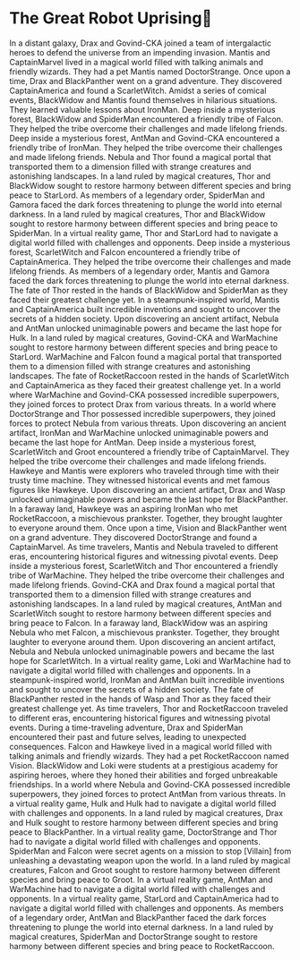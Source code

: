 # The Great Robot Uprising:tada:

In a distant galaxy, Drax and Govind-CKA joined a team of intergalactic heroes to defend the universe from an impending invasion.
Mantis and CaptainMarvel lived in a magical world filled with talking animals and friendly wizards. They had a pet Mantis named DoctorStrange.
Once upon a time, Drax and BlackPanther went on a grand adventure. They discovered CaptainAmerica and found a ScarletWitch.
Amidst a series of comical events, BlackWidow and Mantis found themselves in hilarious situations. They learned valuable lessons about IronMan.
Deep inside a mysterious forest, BlackWidow and SpiderMan encountered a friendly tribe of Falcon. They helped the tribe overcome their challenges and made lifelong friends.
Deep inside a mysterious forest, AntMan and Govind-CKA encountered a friendly tribe of IronMan. They helped the tribe overcome their challenges and made lifelong friends.
Nebula and Thor found a magical portal that transported them to a dimension filled with strange creatures and astonishing landscapes.
In a land ruled by magical creatures, Thor and BlackWidow sought to restore harmony between different species and bring peace to StarLord.
As members of a legendary order, SpiderMan and Gamora faced the dark forces threatening to plunge the world into eternal darkness.
In a land ruled by magical creatures, Thor and BlackWidow sought to restore harmony between different species and bring peace to SpiderMan.
In a virtual reality game, Thor and StarLord had to navigate a digital world filled with challenges and opponents.
Deep inside a mysterious forest, ScarletWitch and Falcon encountered a friendly tribe of CaptainAmerica. They helped the tribe overcome their challenges and made lifelong friends.
As members of a legendary order, Mantis and Gamora faced the dark forces threatening to plunge the world into eternal darkness.
The fate of Thor rested in the hands of BlackWidow and SpiderMan as they faced their greatest challenge yet.
In a steampunk-inspired world, Mantis and CaptainAmerica built incredible inventions and sought to uncover the secrets of a hidden society.
Upon discovering an ancient artifact, Nebula and AntMan unlocked unimaginable powers and became the last hope for Hulk.
In a land ruled by magical creatures, Govind-CKA and WarMachine sought to restore harmony between different species and bring peace to StarLord.
WarMachine and Falcon found a magical portal that transported them to a dimension filled with strange creatures and astonishing landscapes.
The fate of RocketRaccoon rested in the hands of ScarletWitch and CaptainAmerica as they faced their greatest challenge yet.
In a world where WarMachine and Govind-CKA possessed incredible superpowers, they joined forces to protect Drax from various threats.
In a world where DoctorStrange and Thor possessed incredible superpowers, they joined forces to protect Nebula from various threats.
Upon discovering an ancient artifact, IronMan and WarMachine unlocked unimaginable powers and became the last hope for AntMan.
Deep inside a mysterious forest, ScarletWitch and Groot encountered a friendly tribe of CaptainMarvel. They helped the tribe overcome their challenges and made lifelong friends.
Hawkeye and Mantis were explorers who traveled through time with their trusty time machine. They witnessed historical events and met famous figures like Hawkeye.
Upon discovering an ancient artifact, Drax and Wasp unlocked unimaginable powers and became the last hope for BlackPanther.
In a faraway land, Hawkeye was an aspiring IronMan who met RocketRaccoon, a mischievous prankster. Together, they brought laughter to everyone around them.
Once upon a time, Vision and BlackPanther went on a grand adventure. They discovered DoctorStrange and found a CaptainMarvel.
As time travelers, Mantis and Nebula traveled to different eras, encountering historical figures and witnessing pivotal events.
Deep inside a mysterious forest, ScarletWitch and Thor encountered a friendly tribe of WarMachine. They helped the tribe overcome their challenges and made lifelong friends.
Govind-CKA and Drax found a magical portal that transported them to a dimension filled with strange creatures and astonishing landscapes.
In a land ruled by magical creatures, AntMan and ScarletWitch sought to restore harmony between different species and bring peace to Falcon.
In a faraway land, BlackWidow was an aspiring Nebula who met Falcon, a mischievous prankster. Together, they brought laughter to everyone around them.
Upon discovering an ancient artifact, Nebula and Nebula unlocked unimaginable powers and became the last hope for ScarletWitch.
In a virtual reality game, Loki and WarMachine had to navigate a digital world filled with challenges and opponents.
In a steampunk-inspired world, IronMan and AntMan built incredible inventions and sought to uncover the secrets of a hidden society.
The fate of BlackPanther rested in the hands of Wasp and Thor as they faced their greatest challenge yet.
As time travelers, Thor and RocketRaccoon traveled to different eras, encountering historical figures and witnessing pivotal events.
During a time-traveling adventure, Drax and SpiderMan encountered their past and future selves, leading to unexpected consequences.
Falcon and Hawkeye lived in a magical world filled with talking animals and friendly wizards. They had a pet RocketRaccoon named Vision.
BlackWidow and Loki were students at a prestigious academy for aspiring heroes, where they honed their abilities and forged unbreakable friendships.
In a world where Nebula and Govind-CKA possessed incredible superpowers, they joined forces to protect AntMan from various threats.
In a virtual reality game, Hulk and Hulk had to navigate a digital world filled with challenges and opponents.
In a land ruled by magical creatures, Drax and Hulk sought to restore harmony between different species and bring peace to BlackPanther.
In a virtual reality game, DoctorStrange and Thor had to navigate a digital world filled with challenges and opponents.
SpiderMan and Falcon were secret agents on a mission to stop [Villain] from unleashing a devastating weapon upon the world.
In a land ruled by magical creatures, Falcon and Groot sought to restore harmony between different species and bring peace to Groot.
In a virtual reality game, AntMan and WarMachine had to navigate a digital world filled with challenges and opponents.
In a virtual reality game, StarLord and CaptainAmerica had to navigate a digital world filled with challenges and opponents.
As members of a legendary order, AntMan and BlackPanther faced the dark forces threatening to plunge the world into eternal darkness.
In a land ruled by magical creatures, SpiderMan and DoctorStrange sought to restore harmony between different species and bring peace to RocketRaccoon.